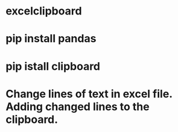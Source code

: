 # excelclipboard
# pip install pandas
# pip istall clipboard 
# Change lines of text in excel file. Adding changed lines to the clipboard.